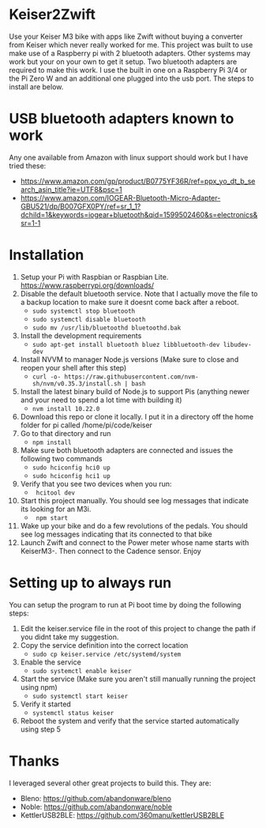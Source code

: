 # Keiser2Zwift

Use your Keiser M3 bike with apps like Zwift without buying a converter from Keiser which never really worked for me.  This project was built to use make use of a Raspberry pi
with 2 bluetooth adapters.  Other systems may work but your on your own to get it setup.  Two bluetooth adapters are required to make this work.  I use the built in one on a Raspberry Pi 3/4 or the Pi Zero W
and an additional one plugged into the usb port.   The steps to install are below.

# USB bluetooth adapters known to work
Any one available from Amazon with linux support should work but I have tried these:
- https://www.amazon.com/gp/product/B0775YF36R/ref=ppx_yo_dt_b_search_asin_title?ie=UTF8&psc=1
- https://www.amazon.com/IOGEAR-Bluetooth-Micro-Adapter-GBU521/dp/B007GFX0PY/ref=sr_1_1?dchild=1&keywords=iogear+bluetooth&qid=1599502460&s=electronics&sr=1-1

# Installation
1. Setup your Pi with Raspbian or Raspbian Lite. https://www.raspberrypi.org/downloads/
2. Disable the default bluetooth service.  Note that I actually move the file to a backup location to make sure it doesnt come back after a reboot.
    * ```sudo systemctl stop bluetooth```
    * ```sudo systemctl disable bluetooth```
    * ```sudo mv /usr/lib/bluetoothd bluetoothd.bak```
3. Install the development requirements
    * ```sudo apt-get install bluetooth bluez libbluetooth-dev libudev-dev```
4. Install NVVM to manager Node.js versions (Make sure to close and reopen your shell after this step)
    * ```curl -o- https://raw.githubusercontent.com/nvm-sh/nvm/v0.35.3/install.sh | bash```
5. Install the latest binary build of Node.js to support Pis (anything newer and your need to spend a lot time with building it)
    * ```nvm install 10.22.0```
6. Download this repo or clone it locally.  I put it in a directory off the home folder for pi called /home/pi/code/keiser
7. Go to that directory and run
    * ```npm install```
8. Make sure both bluetooth adapters are connected and issues the following two commands
    * ```sudo hciconfig hci0 up```
    * ```sudo hciconfig hci1 up```
9. Verify that you see two devices when you run:
    * ``` hcitool dev```
10. Start this project manually.  You should see log messages that indicate its looking for an M3i.
    * ``` npm start```
11. Wake up your bike and do a few revolutions of the pedals.  You should see log messages indicating that its connected to that bike
12. Launch Zwift and connect to the Power meter whose name starts with KeiserM3-<your bike id>.  Then connect to the Cadence sensor.   Enjoy
  
# Setting up to always run
You can setup the program to run at Pi boot time by doing the following steps:
1. Edit the keiser.service file in the root of this project to change the path if you didnt take my suggestion.
2. Copy the service definition into the correct location
      * ```sudo cp keiser.service /etc/systemd/system```
3. Enable the service
      * ```sudo systemctl enable keiser```
4. Start the service (Make sure you aren't still manually running the project using npm)
      * ```sudo systemctl start keiser```
5. Verify it started
      * ```systemctl status keiser```
6. Reboot the system and verify that the service started automatically using step 5

# Thanks
I leveraged several other great projects to build this.  They are:
- Bleno: https://github.com/abandonware/bleno
- Noble: https://github.com/abandonware/noble
- KettlerUSB2BLE: https://github.com/360manu/kettlerUSB2BLE
